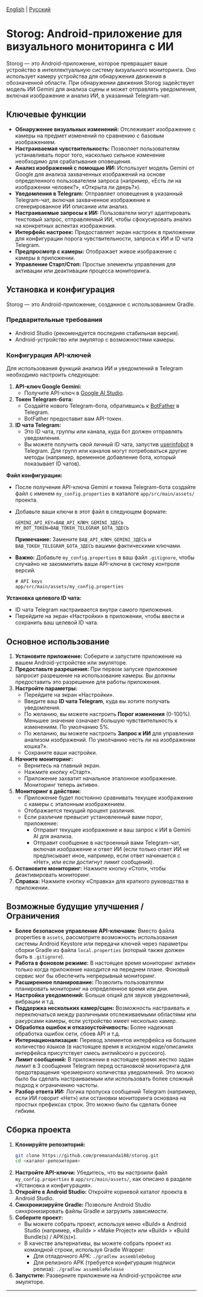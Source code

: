 [English](README.md) | [Русский](README_ru.md)

# Storog: Android-приложение для визуального мониторинга с ИИ

Storog — это Android-приложение, которое превращает ваше устройство в интеллектуальную систему визуального мониторинга. Оно использует камеру устройства для обнаружения движения в обозначенной области. При обнаружении движения Storog задействует модель ИИ Gemini для анализа сцены и может отправлять уведомления, включая изображение и анализ ИИ, в указанный Telegram-чат.

## Ключевые функции

*   **Обнаружение визуальных изменений:** Отслеживает изображение с камеры на предмет изменений по сравнению с базовым изображением.
*   **Настраиваемая чувствительность:** Позволяет пользователям устанавливать порог того, насколько сильное изменение необходимо для срабатывания оповещения.
*   **Анализ изображений с помощью ИИ:** Использует модель Gemini от Google для анализа захваченных изображений на основе определенного пользователем запроса (например, «Есть ли на изображении человек?», «Открыта ли дверь?»).
*   **Уведомления в Telegram:** Отправляет оповещения в указанный Telegram-чат, включая захваченное изображение и сгенерированное ИИ описание или анализ.
*   **Настраиваемые запросы к ИИ:** Пользователи могут адаптировать текстовый запрос, отправляемый ИИ, чтобы сфокусировать анализ на конкретных аспектах изображения.
*   **Интерфейс настроек:** Предоставляет экран настроек в приложении для конфигурации порога чувствительности, запроса к ИИ и ID чата Telegram.
*   **Предпросмотр с камеры:** Отображает живое изображение с камеры в приложении.
*   **Управление Старт/Стоп:** Простые элементы управления для активации или деактивации процесса мониторинга.

## Установка и конфигурация

Storog — это Android-приложение, созданное с использованием Gradle.

### Предварительные требования

*   Android Studio (рекомендуется последняя стабильная версия).
*   Android-устройство или эмулятор с возможностями камеры.

### Конфигурация API-ключей

Для использования функций анализа ИИ и уведомлений в Telegram необходимо настроить следующее:

1.  **API-ключ Google Gemini:**
    *   Получите API-ключ в [Google AI Studio](https://aistudio.google.com/app/apikey).
2.  **Токен Telegram-бота:**
    *   Создайте нового Telegram-бота, обратившись к [BotFather](https://t.me/botfather) в Telegram.
    *   BotFather предоставит вам API-токен.
3.  **ID чата Telegram:**
    *   Это ID чата, группы или канала, куда бот должен отправлять уведомления.
    *   Вы можете получить свой личный ID чата, запустив [userinfobot](https://t.me/userinfobot) в Telegram. Для групп или каналов могут потребоваться другие методы (например, временное добавление бота, который показывает ID чатов).

**Файл конфигурации:**

*   После получения API-ключа Gemini и токена Telegram-бота создайте файл с именем `my_config.properties` в каталоге `app/src/main/assets/` проекта.
*   Добавьте ваши ключи в этот файл в следующем формате:

    ```properties
    GEMINI_API_KEY=ВАШ_API_КЛЮЧ_GEMINI_ЗДЕСЬ
    MY_BOT_TOKEN=ВАШ_ТОКЕН_TELEGRAM_БОТА_ЗДЕСЬ
    ```

    **Примечание:** Замените `ВАШ_API_КЛЮЧ_GEMINI_ЗДЕСЬ` и `ВАШ_ТОКЕН_TELEGRAM_БОТА_ЗДЕСЬ` вашими фактическими ключами.

*   **Важно:** Добавьте `my_config.properties` в ваш файл `.gitignore`, чтобы случайно не закоммитить ваши API-ключи в систему контроля версий.
    ```
    # API keys
    app/src/main/assets/my_config.properties
    ```

**Установка целевого ID чата:**

*   ID чата Telegram настраивается внутри самого приложения.
*   Перейдите на экран «Настройки» в приложении, чтобы ввести и сохранить ваш целевой ID чата.

## Основное использование

1.  **Установите приложение:** Соберите и запустите приложение на вашем Android-устройстве или эмуляторе.
2.  **Предоставьте разрешения:** При первом запуске приложение запросит разрешение на использование камеры. Вы должны предоставить это разрешение для работы приложения.
3.  **Настройте параметры:**
    *   Перейдите на экран «Настройки».
    *   Введите ваш **ID чата Telegram**, куда вы хотите получать уведомления.
    *   По желанию, вы можете настроить **Порог изменения** (0-100%). Меньшее значение означает большую чувствительность к изменениям. По умолчанию 5%.
    *   По желанию, вы можете настроить **Запрос к ИИ** для управления анализом изображений. По умолчанию «есть ли на изображении кошка?».
    *   Сохраните ваши настройки.
4.  **Начните мониторинг:**
    *   Вернитесь на главный экран.
    *   Нажмите кнопку «Старт».
    *   Приложение захватит начальное эталонное изображение. Мониторинг теперь активен.
5.  **Мониторинг в действии:**
    *   Приложение будет постоянно сравнивать текущее изображение с камеры с эталонным изображением.
    *   Отображается текущий процент различия.
    *   Если различие превысит установленный вами порог, приложение:
        *   Отправит текущее изображение и ваш запрос к ИИ в Gemini AI для анализа.
        *   Отправит сообщение в настроенный вами Telegram-чат, включая изображение и ответ ИИ (если только ответ ИИ не предписывает иное, например, если ответ начинается с «Нет», или если достигнут лимит сообщений).
6.  **Остановите мониторинг:** Нажмите кнопку «Стоп», чтобы деактивировать мониторинг.
7.  **Справка:** Нажмите кнопку «Справка» для краткого руководства в приложении.

## Возможные будущие улучшения / Ограничения

*   **Более безопасное управление API-ключами:** Вместо файла properties в `assets`, рассмотрите возможность использования системы Android Keystore или передачи ключей через параметры сборки Gradle из файла `local.properties` (который также должен быть в `.gitignore`).
*   **Работа в фоновом режиме:** В настоящее время мониторинг активен только когда приложение находится на переднем плане. Фоновый сервис мог бы обеспечить непрерывный мониторинг.
*   **Расширенное планирование:** Позволить пользователям планировать мониторинг на определенное время или дни.
*   **Настройка уведомлений:** Больше опций для звуков уведомлений, вибрации и т.д.
*   **Поддержка нескольких камер/сцен:** Возможность настраивать и переключаться между различными отслеживаемыми областями или ракурсами камеры, если устройство имеет несколько камер.
*   **Обработка ошибок и отказоустойчивость:** Более надежная обработка ошибок сети, сбоев API и т.д.
*   **Интернационализация:** Перевод элементов интерфейса на большее количество языков (в настоящее время в исходном коде/описаниях интерфейса присутствует смесь английского и русского).
*   **Лимит сообщений:** В приложении в настоящее время жестко задан лимит в 3 сообщения Telegram перед остановкой мониторинга для предотвращения чрезмерного количества уведомлений. Это можно было бы сделать настраиваемым или использовать более сложный подход к ограничению частоты.
*   **Разбор ответа ИИ:** Логика пропуска сообщений Telegram (например, если ИИ говорит «Нет») или остановки мониторинга основана на простых префиксах строк. Это можно было бы сделать более гибким.

## Сборка проекта

1.  **Клонируйте репозиторий:**
    ```bash
    git clone https://github.com/premananda108/storog.git
    cd <каталог-репозитория>
    ```
2.  **Настройте API-ключи:** Убедитесь, что вы настроили файл `my_config.properties` в `app/src/main/assets/`, как описано в разделе «Установка и конфигурация».
3.  **Откройте в Android Studio:** Откройте корневой каталог проекта в Android Studio.
4.  **Синхронизируйте Gradle:** Позвольте Android Studio синхронизировать файлы Gradle и загрузить зависимости.
5.  **Соберите проект:**
    *   Вы можете собрать проект, используя меню «Build» в Android Studio (например, «Build» > «Make Project» или «Build» > «Build Bundle(s) / APK(s)»).
    *   В качестве альтернативы, вы можете собрать проект из командной строки, используя Gradle Wrapper:
        *   Для отладочного APK: `./gradlew assembleDebug`
        *   Для релизного APK (требуется конфигурация подписи релиза): `./gradlew assembleRelease`
6.  **Запустите:** Разверните приложение на Android-устройстве или эмуляторе.

---